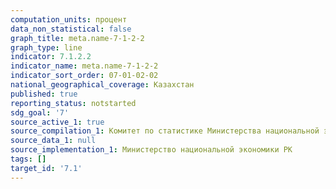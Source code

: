 ```yaml
---
computation_units: процент
data_non_statistical: false
graph_title: meta.name-7-1-2-2
graph_type: line
indicator: 7.1.2.2
indicator_name: meta.name-7-1-2-2
indicator_sort_order: 07-01-02-02
national_geographical_coverage: Казахстан
published: true
reporting_status: notstarted
sdg_goal: '7'
source_active_1: true
source_compilation_1: Комитет по статистике Министерства национальной экономики РК
source_data_1: null
source_implementation_1: Министерство национальной экономики РК
tags: []
target_id: '7.1'
---
```

